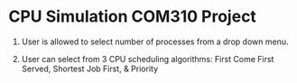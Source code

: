 # CPU Simulation COM310 Project
1. User is allowed to select number of processes from a drop down menu.

2. User can select from 3 CPU scheduling algorithms: First Come First Served, Shortest Job First, & Priority
